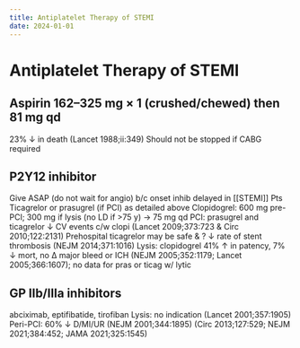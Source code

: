 ```yaml
---
title: Antiplatelet Therapy of STEMI
date: 2024-01-01
---
```

# Antiplatelet Therapy of STEMI

## Aspirin 162–325 mg × 1 (crushed/chewed) then 81 mg qd
23% ↓ in death (Lancet 1988;ii:349)
Should not be stopped if CABG required
## P2Y12 inhibitor
Give ASAP (do not wait for angio) b/c onset inhib delayed in [[STEMI]] Pts
Ticagrelor or prasugrel (if PCI) as detailed above
Clopidogrel: 600 mg pre-PCI; 300 mg if lysis (no LD if >75 y) → 75 mg qd
PCI: prasugrel and ticagrelor ↓ CV events c/w clopi (Lancet 2009;373:723 & Circ 2010;122:2131)
Prehospital ticagrelor may be safe & ? ↓ rate of stent thrombosis (NEJM 2014;371:1016)
Lysis: clopidogrel 41% ↑ in patency, 7% ↓ mort, no Δ major bleed or ICH (NEJM 2005;352:1179; Lancet 2005;366:1607); no data for pras or ticag w/ lytic
## GP IIb/IIIa inhibitors
abciximab, eptifibatide, tirofiban
Lysis: no indication (Lancet 2001;357:1905)
Peri-PCI: 60% ↓ D/MI/UR (NEJM 2001;344:1895)
(Circ 2013;127:529; NEJM 2021;384:452; JAMA 2021;325:1545)
